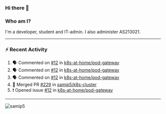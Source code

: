 ### Hi there 👋

### Who am I?
I'm a developer, student and IT-admin. I also administer AS213021.

---
### :zap: Recent Activity
<!--START_SECTION:activity-->
1. 🗣 Commented on [#12](https://github.com/k8s-at-home/pod-gateway/issues/12) in [k8s-at-home/pod-gateway](https://github.com/k8s-at-home/pod-gateway)
2. 🗣 Commented on [#12](https://github.com/k8s-at-home/pod-gateway/issues/12) in [k8s-at-home/pod-gateway](https://github.com/k8s-at-home/pod-gateway)
3. 🗣 Commented on [#12](https://github.com/k8s-at-home/pod-gateway/issues/12) in [k8s-at-home/pod-gateway](https://github.com/k8s-at-home/pod-gateway)
4. 🎉 Merged PR [#229](https://github.com/samip5/k8s-cluster/pull/229) in [samip5/k8s-cluster](https://github.com/samip5/k8s-cluster)
5. ❗️ Opened issue [#12](https://github.com/k8s-at-home/pod-gateway/issues/12) in [k8s-at-home/pod-gateway](https://github.com/k8s-at-home/pod-gateway)
<!--END_SECTION:activity-->
---

<img align="center" src="https://github-readme-stats.vercel.app/api?username=samip5&show_icons=true" alt="samip5" />
